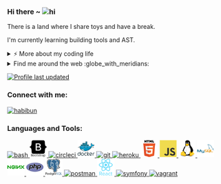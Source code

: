 ### Hi there ~ <img src="https://user-images.githubusercontent.com/1303154/88677602-1635ba80-d120-11ea-84d8-d263ba5fc3c0.gif" width="24px" alt="hi">

There is a land where I share toys and have a break.

I'm currently learning building tools and AST.

<details>
<summary>⚡️ More about my coding life</summary>
<br />

![Top Langs](https://github-readme-stats.vercel.app/api/top-langs/?username=habibun&layout=compact)

<img align="center" src="https://github-readme-streak-stats.herokuapp.com/?user=lauragift21" alt="Gift's LangStat" />  

<img align="center" src="https://github-readme-stats.vercel.app/api/top-langs?username=habibun&langs_count=10&show_icons=true&locale=en&layout=compact&theme=light" alt="Gift's language" height="192px"  width="500px"/>  
<br />



  
![Habibun's github stats](https://github-readme-stats.vercel.app/api?username=habibun&count_private=true&show_icons=true&theme=vue)


## 🏆 GitHub Trophies

![](https://github-profile-trophy.vercel.app/?username=habibun&theme=discord&no-frame=true&no-bg=false&margin-w=4)

</details>


<details>
  <summary>Find me around the web :globe_with_meridians:</summary>
  
  <a href="https://habibun.me/"><img src="https://github.com/habibun/habibun/raw/master/etc/think.png" align="right" height="150" /></a>
  
[![DEV Badge](https://img.shields.io/badge/-habibun-0A0A0A?style=flat&logo=dev.to&logoColor=white)](https://dev.to/habibun)
[![StackOverflow Badge](https://img.shields.io/badge/-habibun-FE7A16?style=flat&logo=Stack%20Overflow&logoColor=white&)](https://stackoverflow.com/users/2986944/habibun?tab=profile)
[![Instagram Badge](https://img.shields.io/badge/-Instagram-C13584?style=flat&logo=Instagram&logoColor=white)](https://www.instagram.com/habibun/ "Follow on Instagram")
[![Soundcloud Badge](https://img.shields.io/badge/-Soundcloud-FE5000?style=flat&logo=Soundcloud&logoColor=white)](https://soundcloud.com/habibun)
[![Spotify Badge](https://img.shields.io/badge/-Spotify-1DB954?style=flat&logo=Spotify&logoColor=white)](https://open.spotify.com/user/22ydzsykc57ailqsqbn4ycwsq "My Spotify playlists")
[![YouTube Badge](https://img.shields.io/badge/-YouTube-FF0000?style=flat&logo=YouTube&logoColor=white)](https://www.youtube.com/habibun/playlists "My YouTube playlists")
[![Reddit Badge](https://img.shields.io/badge/-u/habibun-FF4500?style=flat&logo=Reddit&logoColor=white)](https://www.reddit.com/user/habibun/ "Find on Reddit")
----

</details>

[![Profile last updated](https://img.shields.io/github/last-commit/habibun/habibun/master?label=Last%20updated&style=flat)](https://github.com/samujjwaal/habibun/commits)




<h3 align="left">Connect with me:</h3>
<p align="left">
<a href="https://stackoverflow.com/users/2986944/habibun" target="blank"><img align="center" src="https://cdn.jsdelivr.net/npm/simple-icons@3.0.1/icons/stackoverflow.svg" alt="habibun" height="30" width="40" /></a>
</p>

<h3 align="left">Languages and Tools:</h3>
<p align="left"> <a href="https://www.gnu.org/software/bash/" target="_blank"> <img src="https://www.vectorlogo.zone/logos/gnu_bash/gnu_bash-icon.svg" alt="bash" width="40" height="40"/> </a> <a href="https://getbootstrap.com" target="_blank"> <img src="https://raw.githubusercontent.com/devicons/devicon/master/icons/bootstrap/bootstrap-plain-wordmark.svg" alt="bootstrap" width="40" height="40"/> </a> <a href="https://circleci.com" target="_blank"> <img src="https://www.vectorlogo.zone/logos/circleci/circleci-icon.svg" alt="circleci" width="40" height="40"/> </a> <a href="https://www.docker.com/" target="_blank"> <img src="https://raw.githubusercontent.com/devicons/devicon/master/icons/docker/docker-original-wordmark.svg" alt="docker" width="40" height="40"/> </a> <a href="https://git-scm.com/" target="_blank"> <img src="https://www.vectorlogo.zone/logos/git-scm/git-scm-icon.svg" alt="git" width="40" height="40"/> </a> <a href="https://heroku.com" target="_blank"> <img src="https://www.vectorlogo.zone/logos/heroku/heroku-icon.svg" alt="heroku" width="40" height="40"/> </a> <a href="https://www.w3.org/html/" target="_blank"> <img src="https://raw.githubusercontent.com/devicons/devicon/master/icons/html5/html5-original-wordmark.svg" alt="html5" width="40" height="40"/> </a> <a href="https://developer.mozilla.org/en-US/docs/Web/JavaScript" target="_blank"> <img src="https://raw.githubusercontent.com/devicons/devicon/master/icons/javascript/javascript-original.svg" alt="javascript" width="40" height="40"/> </a> <a href="https://www.linux.org/" target="_blank"> <img src="https://raw.githubusercontent.com/devicons/devicon/master/icons/linux/linux-original.svg" alt="linux" width="40" height="40"/> </a> <a href="https://www.mysql.com/" target="_blank"> <img src="https://raw.githubusercontent.com/devicons/devicon/master/icons/mysql/mysql-original-wordmark.svg" alt="mysql" width="40" height="40"/> </a> <a href="https://www.nginx.com" target="_blank"> <img src="https://raw.githubusercontent.com/devicons/devicon/master/icons/nginx/nginx-original.svg" alt="nginx" width="40" height="40"/> </a> <a href="https://www.php.net" target="_blank"> <img src="https://raw.githubusercontent.com/devicons/devicon/master/icons/php/php-original.svg" alt="php" width="40" height="40"/> </a> <a href="https://www.postgresql.org" target="_blank"> <img src="https://raw.githubusercontent.com/devicons/devicon/master/icons/postgresql/postgresql-original-wordmark.svg" alt="postgresql" width="40" height="40"/> </a> <a href="https://postman.com" target="_blank"> <img src="https://www.vectorlogo.zone/logos/getpostman/getpostman-icon.svg" alt="postman" width="40" height="40"/> </a> <a href="https://reactjs.org/" target="_blank"> <img src="https://raw.githubusercontent.com/devicons/devicon/master/icons/react/react-original-wordmark.svg" alt="react" width="40" height="40"/> </a> <a href="https://symfony.com" target="_blank"> <img src="https://symfony.com/logos/symfony_black_03.svg" alt="symfony" width="40" height="40"/> </a> <a href="https://www.vagrantup.com/" target="_blank"> <img src="https://www.vectorlogo.zone/logos/vagrantup/vagrantup-icon.svg" alt="vagrant" width="40" height="40"/> </a> </p>
